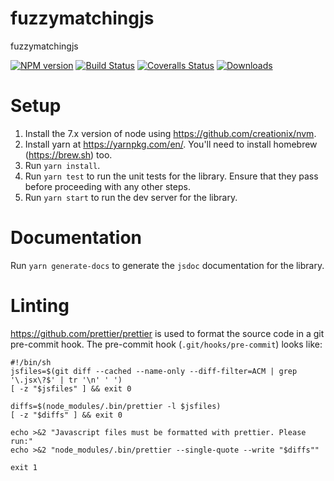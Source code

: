 # fuzzymatchingjs
fuzzymatchingjs

[![NPM version][npm-image]][npm-url] [![Build Status][travis-image]][travis-url] [![Coveralls Status][coveralls-image]][coveralls-url] [![Downloads][downloads-image]][npm-url]

[downloads-image]: http://img.shields.io/npm/dm/fuzzymatchingjs.svg

[npm-url]: https://npmjs.org/package/fuzzymatching
[npm-image]: http://img.shields.io/npm/v/fuzzymatching.svg

[travis-url]: https://travis-ci.org/seanoshea/fuzzymatchingjs
[travis-image]: http://img.shields.io/travis/seanoshea/fuzzymatchingjs.svg

[coveralls-url]: https://coveralls.io/r/seanoshea/fuzzymatchingjs
[coveralls-image]: http://img.shields.io/coveralls/seanoshea/fuzzymatchingjs/develop.svg

# Setup
1. Install the 7.x version of node using https://github.com/creationix/nvm.
2. Install yarn at https://yarnpkg.com/en/. You'll need to install homebrew (https://brew.sh) too.
3. Run `yarn install`.
4. Run `yarn test` to run the unit tests for the library. Ensure that they pass before proceeding with any other steps.
5. Run `yarn start` to run the dev server for the library.

# Documentation
Run `yarn generate-docs` to generate the `jsdoc` documentation for the library.

# Linting
https://github.com/prettier/prettier is used to format the source code in a git pre-commit hook. The pre-commit hook (`.git/hooks/pre-commit`) looks like:
```
#!/bin/sh
jsfiles=$(git diff --cached --name-only --diff-filter=ACM | grep '\.jsx\?$' | tr '\n' ' ')
[ -z "$jsfiles" ] && exit 0

diffs=$(node_modules/.bin/prettier -l $jsfiles)
[ -z "$diffs" ] && exit 0

echo >&2 "Javascript files must be formatted with prettier. Please run:"
echo >&2 "node_modules/.bin/prettier --single-quote --write "$diffs""

exit 1
```
